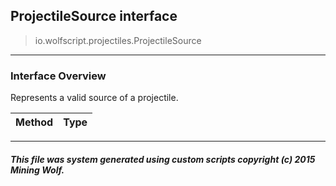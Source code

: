 ## ProjectileSource __interface__

>io.wolfscript.projectiles.ProjectileSource

---

### Interface Overview

Represents a valid source of a projectile.

Method | Type   
--- | :--- 



---



##### This file was system generated using custom scripts copyright (c) 2015 Mining Wolf.
	

